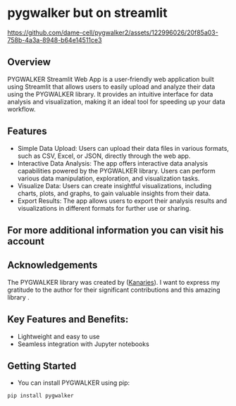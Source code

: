 # pygwalker but on streamlit 

https://github.com/dame-cell/pygwalker2/assets/122996026/20f85a03-758b-4a3a-8948-b64e14511ce3

## Overview

PYGWALKER Streamlit Web App is a user-friendly web application built using Streamlit that allows users to easily upload and analyze their data using the PYGWALKER library. It provides an intuitive interface for data analysis and visualization, making it an ideal tool for speeding up your data workflow.

## Features
* Simple Data Upload: Users can upload their data files in various formats, such as CSV, Excel, or JSON, directly through the web app.
* Interactive Data Analysis: The app offers interactive data analysis capabilities powered by the PYGWALKER library. Users can perform various data manipulation, exploration, and visualization tasks.
* Visualize Data: Users can create insightful visualizations, including charts, plots, and graphs, to gain valuable insights from their data.
* Export Results: The app allows users to export their analysis results and visualizations in different formats for further use or sharing.

## For more additional  information you can visit his account 

## Acknowledgements

The PYGWALKER library was created by ([Kanaries](https://github.com/Kanaries)). I want  to express my gratitude to the author for their significant contributions and this amazing library .

## Key Features and Benefits:

* Lightweight and easy to use
* Seamless integration with Jupyter notebooks

## Getting Started

* You can install PYGWALKER using pip:
```bash
pip install pygwalker

